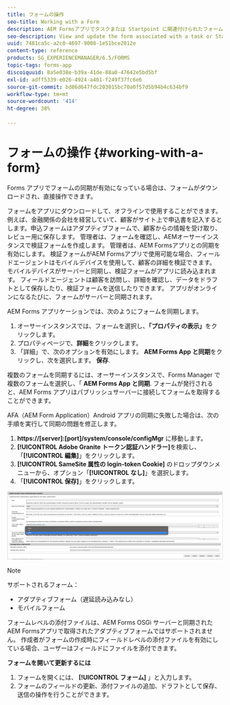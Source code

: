 ```yaml
---
title: フォームの操作
seo-title: Working with a Form
description: AEM Formsアプリでタスクまたは Startpoint に関連付けられたフォームを表示し、更新する
seo-description: View and update the form associated with a task or Startpoint in the AEM Forms app
uuid: 7481ca5c-a2c0-4697-9008-1e51bce2012e
content-type: reference
products: SG_EXPERIENCEMANAGER/6.5/FORMS
topic-tags: forms-app
discoiquuid: 8a5e038e-b39a-41de-88a0-47642e5bd5bf
exl-id: adff5339-e026-4924-a401-f249f37fc6e6
source-git-commit: bd86d647fdc203015bc70a0f57d5b94b4c634bf9
workflow-type: tm+mt
source-wordcount: '414'
ht-degree: 38%

---
```


# フォームの操作 {#working-with-a-form}

Forms アプリでフォームの同期が有効になっている場合は、フォームがダウンロードされ、直接操作できます。

フォームをアプリにダウンロードして、オフラインで使用することができます。例えば、金融関係の会社を経営していて、顧客がサイト上で申込書を記入するとします。申込フォームはアダプティブフォームで、顧客からの情報を受け取り、レビュー用に保存します。 管理者は、フォームを確認し、AEMオーサーインスタンスで検証フォームを作成します。 管理者は、AEM Formsアプリとの同期を有効にします。 検証フォームがAEM Formsアプリで使用可能な場合、フィールドエージェントはモバイルデバイスを使用して、顧客の詳細を検証できます。 モバイルデバイスがサーバーと同期し、検証フォームがアプリに読み込まれます。 フィールドエージェントは顧客を訪問し、詳細を確認し、データをドラフトとして保存したり、検証フォームを送信したりできます。 アプリがオンラインになるたびに、フォームがサーバーと同期されます。

AEM Forms アプリケーションでは、次のようにフォームを同期します。

1. オーサーインスタンスでは、フォームを選択し、**「プロパティの表示」**&#x200B;をクリックします。
1. プロパティページで、**詳細**&#x200B;をクリックします。
1. 「詳細」で、次のオプションを有効にします。 **AEM Forms App と同期**&#x200B;をクリックし、次を選択します。 **保存**.

複数のフォームを同期するには、オーサーインスタンスで、Forms Manager で複数のフォームを選択し、「 **AEM Forms App と同期**. フォームが発行されると、AEM Forms アプリはパブリッシュサーバーに接続してフォームを取得することができます。

AFA（AEM Form Application）Android アプリの同期に失敗した場合は、次の手順を実行して同期の問題を修正します。

1. **https://[server]:[port]/system/console/configMgr** に移動します。
1. **[!UICONTROL Adobe Granite トークン認証ハンドラー]**&#x200B;を検索し、「**[!UICONTROL 編集]**」をクリックします。
1. **[!UICONTROL SameSite 属性の login-token Cookie]** のドロップダウンメニューから、オプション「**[!UICONTROL なし]**」を選択します。
1. 「**[!UICONTROL 保存]**」をクリックします。

![AFA Android アプリと画像を同期](/help/forms/using/assets/afaandroid.png)

>[!NOTE]
>
>サポートされるフォーム：
>
>* アダプティブフォーム（遅延読み込みなし）
>* モバイルフォーム
>
>フォームレベルの添付ファイルは、AEM Forms OSGi サーバーと同期されたAEM Formsアプリで取得されたアダプティブフォームではサポートされません。 作成者がフォームの作成時にフィールドレベルの添付ファイルを有効にしている場合、ユーザーはフィールドにファイルを添付できます。


**フォームを開いて更新するには**

1. フォームを開くには、 **[!UICONTROL フォーム]** 」と入力します。
1. フォームのフィールドの更新、添付ファイルの追加、ドラフトとして保存、送信の操作を行うことができます。
